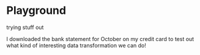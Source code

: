 # Playground
trying stuff out

I downloaded the bank statement for October on my credit card to test out what kind of interesting data transformation we can do!
